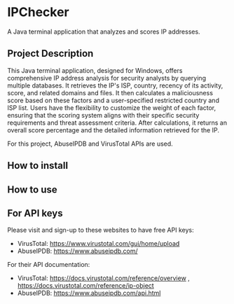 # IPChecker
A Java terminal application that analyzes and scores IP addresses.

## Project Description
This Java terminal application, designed for Windows, offers comprehensive IP address analysis for security analysts by querying multiple databases. It retrieves the IP's ISP, country, recency of its activity, score, and related domains and files. It then calculates a maliciousness score based on these factors and a user-specified restricted country and ISP list. Users have the flexibility to customize the weight of each factor, ensuring that the scoring system aligns with their specific security requirements and threat assessment criteria. After calculations, it returns an overall score percentage and the detailed information retrieved for the IP.

For this project, AbuseIPDB and VirusTotal APIs are used. 

## How to install

## How to use

## For API keys
Please visit and sign-up to these websites to have free API keys: 
* VirusTotal: https://www.virustotal.com/gui/home/upload
* AbuseIPDB: https://www.abuseipdb.com/
  
For their API documentation:
* VirusTotal: https://docs.virustotal.com/reference/overview , https://docs.virustotal.com/reference/ip-object 
* AbuseIPDB: https://www.abuseipdb.com/api.html

